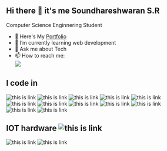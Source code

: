 ## Hi there 👋 it's me Soundhareshwaran S.R


Computer Science Enginnering Student


- 🔭 Here's My [Portfolio](https://soundharesh.me/)
- 🌱 I’m currently learning web development
- 💬 Ask me about Tech
- 📫 How to reach me:
  <br/>[<img src="https://img.shields.io/badge/Instagram-E4405F?style=for-the-badge&logo=instagram&logoColor=white"/> ](https://www.instagram.com/eshwar_creativity/profilecard/?igsh=MWlmMnRjZnZzdjl6NQ==)


## I code in

 ![this is link](https://img.icons8.com/color/48/c-programming.png)  ![this is link](https://img.icons8.com/color/48/c-plus-plus-logo.png)     ![this is link](https://img.icons8.com/fluency/48/python.png) ![this is link](https://img.icons8.com/color/48/javascript--v1.png) ![this is link](https://img.icons8.com/color/48/html-5--v1.png) ![this is link](https://img.icons8.com/color/48/css3.png) ![this is link](https://img.icons8.com/color/48/bootstrap--v2.png) ![this is link](https://img.icons8.com/color/48/arduino.png) ![this is link](https://img.icons8.com/color/48/react-native.png)  ![this is link](https://img.icons8.com/fluency/50/node-js.png) ![this is link](https://img.icons8.com/color/48/mongodb.png)   ![this is link](https://img.icons8.com/arcade/48/sql.png)
  
## IOT hardware   ![this is link](https://img.icons8.com/color/30/electronics.png)

 ![this is link](https://img.icons8.com/stickers/50/arduino-uno-board.png)  ![this is link](https://img.icons8.com/fluency/50/raspberry-pi-zero.png) 



